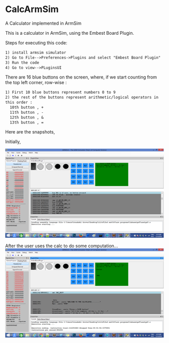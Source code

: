 # CalcArmSim
A Calculator implemented in ArmSim 

This is a calculator in ArmSim, using the Embest Board Plugin.

Steps for executing this code:

    1) install armsim simulator
    2) Go to File-->Preferences->Plugins and select "Embest Board Plugin"
    3) Run the code
    4) Go to view-->PLuginsUI
  
There are 16 blue buttons on the screen, where, if we start counting from the top left corner, row-wise :

    1) First 10 blue buttons represent numbers 0 to 9
    2) the rest of the buttons represent arithmetic/logical operators in this order : 
      10th button , +
      11th button , -
      12th button , &
      13th button , =
      



Here are the snapshots,

Initially,

![alt tag](https://github.com/SonakshiGrover/CalcArmSim/blob/master/Screenshot%201.png)

After the user uses the calc to do some computation...
![alt tag](https://github.com/SonakshiGrover/CalcArmSim/blob/master/Screenshot%202.png)

